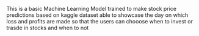 This is a basic Machine Learning Model trained to make stock price predictions based on kaggle dataset able to showcase the day on which loss and profits are made so that the users can chooose when to invest or trasde in stocks and when to not
